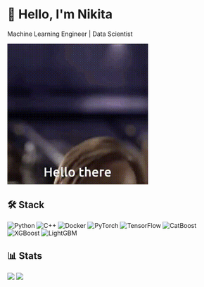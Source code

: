 # 👋 Hello, I'm Nikita

Machine Learning Engineer | Data Scientist

![Fake](hello-there.gif)

## 🛠️ Stack

![Python](https://img.shields.io/badge/Python-7986FF?style=flat-square&logo=python&logoColor=white)
![C++](https://img.shields.io/badge/C++-7986FF?style=flat-square&logo=c%2B%2B&logoColor=white)
![Docker](https://img.shields.io/badge/Docker-7986FF?style=flat-square&logo=docker&logoColor=white)
![PyTorch](https://img.shields.io/badge/PyTorch-7986FF?style=flat-square&logo=pytorch&logoColor=white)
![TensorFlow](https://img.shields.io/badge/TensorFlow-7986FF?style=flat-square&logo=tensorflow&logoColor=white)
![CatBoost](https://img.shields.io/badge/CatBoost-7986FF?style=flat-square)
![XGBoost](https://img.shields.io/badge/XGBoost-7986FF?style=flat-square)
![LightGBM](https://img.shields.io/badge/LightGBM-7986FF?style=flat-square)

## 📊 Stats
![](https://github-profile-summary-cards.vercel.app/api/cards/most-commit-language?username=Nikindrik&theme=tokyonight)
![](https://github-profile-summary-cards.vercel.app/api/cards/profile-details?username=Nikindrik&theme=tokyonight)

